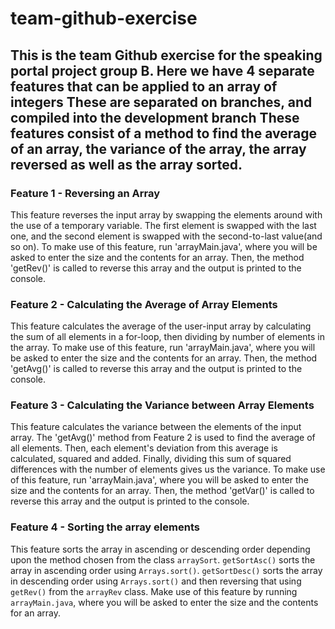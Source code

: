 # team-github-exercise
This is the team Github exercise for the speaking portal project group B.
Here we have 4 separate features that can be applied to an array of integers
These are separated on branches, and compiled into the development branch
These features consist of a method to find the average of an array, the variance of the array, the array reversed as well as the array sorted.
---
### Feature 1 - Reversing an Array

This feature reverses the input array by swapping the elements around with the use of a temporary variable. The first element
is swapped with the last one, and the second element is swapped with the second-to-last value(and so on). To make use of this
feature, run 'arrayMain.java', where you will be asked to enter the size and the contents for an array. Then, the method
'getRev()' is called to reverse this array and the output is printed to the console.


### Feature 2 - Calculating the Average of Array Elements

This feature calculates the average of the user-input array by calculating the sum of all elements in a for-loop,
then dividing by number of elements in the array. To make use of this feature, run 'arrayMain.java', where you will 
be asked to enter the size and the contents for an array. Then, the method 'getAvg()' is called to reverse this array 
and the output is printed to the console.

### Feature 3 - Calculating the Variance between Array Elements

This feature calculates the variance between the elements of the input array. The 'getAvg()' method from Feature 2
is used to find the average of all elements. Then, each element's deviation from this average is calculated, squared 
and added. Finally, dividing this sum of squared differences with the number of elements gives us the variance. To 
make use of this feature, run 'arrayMain.java', where you will be asked to enter the size and the contents for an array.
Then, the method 'getVar()' is called to reverse this array and the output is printed to the console.

### Feature 4 - Sorting the array elements

This feature sorts the array in ascending or descending order depending upon the method chosen from the class ```arraySort```.
```getSortAsc()``` sorts the array in ascending order using ```Arrays.sort()```.
```getSortDesc()``` sorts the array in descending order using ```Arrays.sort()``` and then reversing that using ```getRev()``` from the ```arrayRev``` class.
Make use of this feature by running ```arrayMain.java```, where you will be asked to enter the size and the contents for an array.